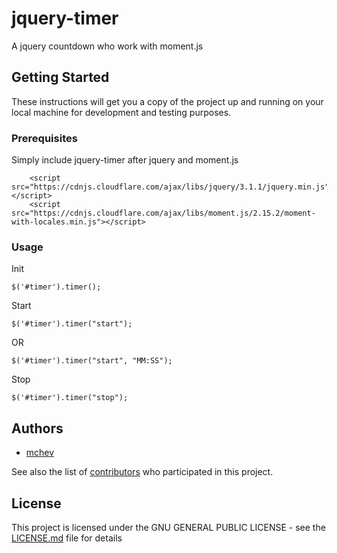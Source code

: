# jquery-timer
A jquery countdown who work with moment.js

## Getting Started

These instructions will get you a copy of the project up and running on your local machine for development and testing purposes.

### Prerequisites

Simply include jquery-timer after jquery and moment.js

```
	<script src="https://cdnjs.cloudflare.com/ajax/libs/jquery/3.1.1/jquery.min.js"></script>
	<script src="https://cdnjs.cloudflare.com/ajax/libs/moment.js/2.15.2/moment-with-locales.min.js"></script>
```

### Usage

Init
```
$('#timer').timer();
```

Start
```
$('#timer').timer("start");
```
OR
```
$('#timer').timer("start", "MM:SS");
```

Stop
```
$('#timer').timer("stop");
```

## Authors

* [mchev](https://github.com/mchev)

See also the list of [contributors](https://github.com/mchev/jquery-timer/contributors) who participated in this project.

## License

This project is licensed under the GNU GENERAL PUBLIC LICENSE - see the [LICENSE.md](LICENSE.md) file for details
